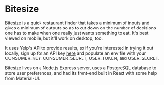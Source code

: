 # Bitesize

Bitesize is a quick restaurant finder that takes a minimum of inputs and gives a minimum of outputs so as to cut down on the number of decisions one has to make when one really just wants something to eat. It's best viewed on mobile, but it'll work on desktop, too.

It uses Yelp's API to provide results, so if you're interested in trying it out locally, sign up for an API key [here](https://www.yelp.com/developers/) and populate an env file with your CONSUMER_KEY, CONSUMER_SECRET, USER_TOKEN, and USER_SECRET.

Bitesize lives on a Node.js Express server, uses a PostgreSQL database to store user preferences, and had its front-end built in React with some help from Material-UI.
